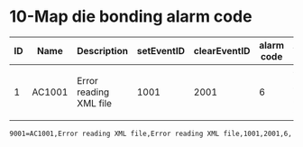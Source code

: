 # 10-Map die bonding alarm code

| ID   | Name   | Description               | setEventID | clearEventID | alarm code | Text                    |
| ---- | ------ | ------------------------- | ---------- | ------------ | ---------- | ----------------------- |
| 1    | AC1001 | Error reading XML file | 1001       | 2001         | 6         | 读取XML文件有误 |


```sh
9001=AC1001,Error reading XML file,Error reading XML file,1001,2001,6,
```